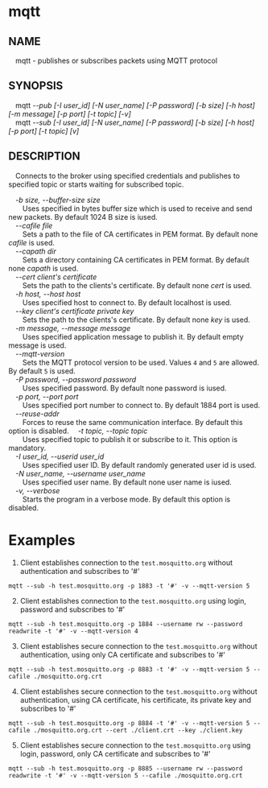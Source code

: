 # mqtt
## NAME
&emsp;mqtt - publishes or subscribes packets using MQTT protocol
## SYNOPSIS
&emsp;mqtt _--pub [-I user_id] [-N user_name] [-P password] [-b size] [-h host] [-m message] [-p port] [-t topic] [-v]_  
&emsp;mqtt _--sub [-I user_id] [-N user_name] [-P password] [-b size] [-h host] [-p port] [-t topic] [v]_  
## DESCRIPTION
&emsp;Connects to the broker using specified credentials and publishes to specified topic or starts waiting for subscribed topic.

&emsp;_-b size, --buffer-size size_  
&emsp;&emsp;Uses specified in bytes buffer size which is used to receive and send new packets. By default 1024 B size is iused.  
&emsp;_--cafile file_  
&emsp;&emsp;Sets a path to the file of CA certificates in PEM format. By default none _cafile_ is used.  
&emsp;_--capath dir_  
&emsp;&emsp;Sets a directory containing CA certificates in PEM format. By default none _capath_ is used.  
&emsp;_--cert client's certificate_  
&emsp;&emsp;Sets the path to the clients's certificate. By default none _cert_ is used.  
&emsp;_-h host, --host host_  
&emsp;&emsp;Uses specified host to connect to. By default localhost is used.  
&emsp;_--key client's certificate private key_  
&emsp;&emsp;Sets the path to the clients's certificate. By default none _key_ is used.  
&emsp;_-m message, --message message_  
&emsp;&emsp;Uses specified application message to publish it. By default empty message is used.  
&emsp;_--mqtt-version_  
&emsp;&emsp;Sets the MQTT protocol version to be used. Values `4` and `5` are allowed. By default `5` is used.  
&emsp;_-P password, --password password_  
&emsp;&emsp;Uses specified password. By default none password is iused.   
&emsp;_-p port, --port port_  
&emsp;&emsp;Uses specified port number to connect to. By default 1884 port is used.  
&emsp;_--reuse-addr_  
&emsp;&emsp;Forces to reuse the same communication interface. By default this option is disabled. 
&emsp;_-t topic, --topic topic_  
&emsp;&emsp;Uses specified topic to publish it or subscribe to it. This option is mandatory.  
&emsp;_-I user_id, --userid user_id_  
&emsp;&emsp;Uses specified user ID. By default randomly generated user id is used.  
&emsp;_-N user_name, --username user_name_  
&emsp;&emsp;Uses specified user name. By default none user name is iused.  
&emsp;_-v, --verbose_  
&emsp;&emsp;Starts the program in a verbose mode. By default this option is disabled.  

# Examples
1. Client establishes connection to the `test.mosquitto.org` without authentication and subscribes to '#'
```
mqtt --sub -h test.mosquitto.org -p 1883 -t '#' -v --mqtt-version 5
```
2. Client establishes connection to the `test.mosquitto.org` using login, password and subscribes to '#'
```
mqtt --sub -h test.mosquitto.org -p 1884 --username rw --password readwrite -t '#' -v --mqtt-version 4
```
3. Client establishes secure connection to the `test.mosquitto.org` without authentication, using only CA certificate and subscribes to '#'
```
mqtt --sub -h test.mosquitto.org -p 8883 -t '#' -v --mqtt-version 5 --cafile ./mosquitto.org.crt
```
4. Client establishes secure connection to the `test.mosquitto.org` without authentication, using CA certificate, his certificate, its private key and subscribes to '#'
```
mqtt --sub -h test.mosquitto.org -p 8884 -t '#' -v --mqtt-version 5 --cafile ./mosquitto.org.crt --cert ./client.crt --key ./client.key
```
5. Client establishes secure connection to the `test.mosquitto.org` using login, password, only CA certificate and subscribes to '#' 
```
mqtt --sub -h test.mosquitto.org -p 8885 --username rw --password readwrite -t '#' -v --mqtt-version 5 --cafile ./mosquitto.org.crt
```

